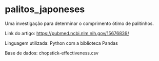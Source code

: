# palitos_japoneses

Uma investigação para determinar o comprimento ótimo de palitinhos.

Link do artigo: https://pubmed.ncbi.nlm.nih.gov/15676839/

Linguagem utilizada: Python com a biblioteca Pandas

Base de dados: chopstick-effectiveness.csv

